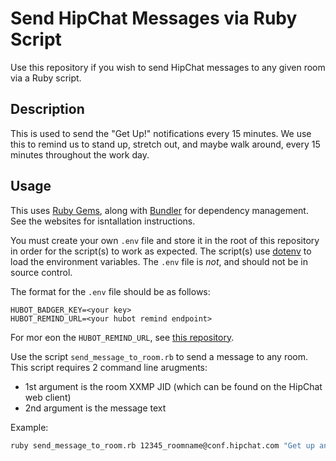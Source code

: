 Send HipChat Messages via Ruby Script
====================

Use this repository if you wish to send HipChat messages to any given room via a Ruby script.

Description
---

This is used to send the "Get Up!" notifications every 15 minutes. We use this to remind us to stand up, stretch out, and maybe walk around, every 15 minutes throughout the work day.

Usage
---

This uses [Ruby Gems](https://rubygems.org/), along with [Bundler](http://bundler.io/) for dependency management. See the websites for isntallation instructions.

You must create your own `.env` file and store it in the root of this repository in order for the script(s) to work as expected. The script(s) use [dotenv](https://github.com/bkeepers/dotenv) to load the environment variables. The `.env` file is *not*, and should not be in source control.

The format for the `.env` file should be as follows:

```
HUBOT_BADGER_KEY=<your key>
HUBOT_REMIND_URL=<your hubot remind endpoint>
```

For mor eon the `HUBOT_REMIND_URL`, see [this repository](github.com/detroit-labs/hubot-badger).


Use the script `send_message_to_room.rb` to send a message to any room. This script requires 2 command line arugments:

- 1st argument is the room XXMP JID (which can be found on the HipChat web client)
- 2nd argument is the message text

Example:

```bash
ruby send_message_to_room.rb 12345_roomname@conf.hipchat.com "Get up and stretch."
```